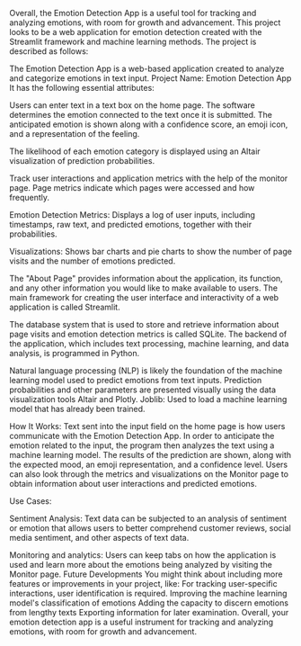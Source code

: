 Overall, the Emotion Detection App is a useful tool for tracking and analyzing emotions, with room for growth and advancement. This project looks to be a web application for emotion detection created with the Streamlit framework and machine learning methods. The project is described as follows:

The Emotion Detection App is a web-based application created to analyze and categorize emotions in text input. Project Name: Emotion Detection App It has the following essential attributes:

Users can enter text in a text box on the home page. The software determines the emotion connected to the text once it is submitted. The anticipated emotion is shown along with a confidence score, an emoji icon, and a representation of the feeling.

The likelihood of each emotion category is displayed using an Altair visualization of prediction probabilities.

Track user interactions and application metrics with the help of the monitor page. Page metrics indicate which pages were accessed and how frequently.

Emotion Detection Metrics: Displays a log of user inputs, including timestamps, raw text, and predicted emotions, together with their probabilities.

Visualizations: Shows bar charts and pie charts to show the number of page visits and the number of emotions predicted.

The "About Page" provides information about the application, its function, and any other information you would like to make available to users. The main framework for creating the user interface and 
interactivity of a web application is called Streamlit.

The database system that is used to store and retrieve information about page visits and emotion detection metrics is called SQLite. The backend of the application, which includes text processing, machine 
learning, and data analysis, is programmed in Python.

Natural language processing (NLP) is likely the foundation of the machine learning model used to predict emotions from text inputs. Prediction probabilities and other parameters are presented visually using the data visualization tools Altair and Plotly. Joblib: Used to load a machine learning model that has already been trained.

How It Works: Text sent into the input field on the home page is how users communicate with the Emotion Detection App. In order to anticipate the emotion related to the input, the program then analyzes the text using a machine learning model. The results of the prediction are shown, along with the expected mood, an emoji representation, and a confidence level. Users can also look through the metrics and visualizations on the Monitor page to obtain information about user interactions and predicted emotions.

Use Cases:

Sentiment Analysis: Text data can be subjected to an analysis of sentiment or emotion that allows users to better comprehend customer reviews, social media sentiment, and other aspects of text data. 

Monitoring and analytics: Users can keep tabs on how the application is used and learn more about the emotions being analyzed by visiting the Monitor page. Future Developments 
You might think about including more features or improvements in your project, like: For tracking user-specific interactions, user identification is required. Improving the machine learning model's classification of emotions Adding the capacity to discern emotions from lengthy texts Exporting information for later examination. Overall, your emotion detection app is a useful instrument for tracking and analyzing emotions, with room for growth and advancement.
